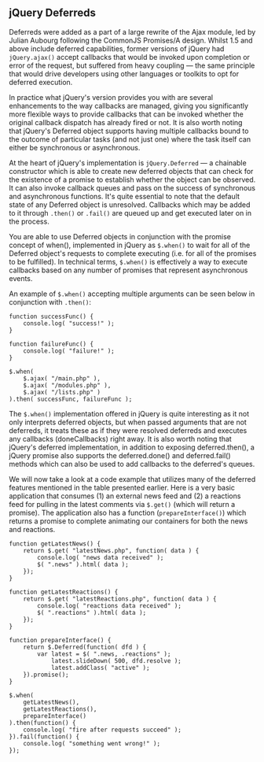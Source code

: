 <script>{
	"title": "jQuery Deferreds",
	"level": "advanced",
	"source": "http://msdn.microsoft.com/en-us/magazine/gg723713.aspx",
	"attribution": [
		"Julian Aubourg <j@ubourg.net>",
		"Addy Osmani <addyosmani@gmail.com>",
		"Andree Hansson <peolanha@gmail.com>"
	]
}</script>

## jQuery Deferreds

Deferreds were added as a part of a large rewrite of the Ajax module, led by Julian Aubourg following the CommonJS Promises/A design. Whilst 1.5 and above include deferred capabilities, former versions of jQuery had `jQuery.ajax()` accept callbacks that would be invoked upon completion or error of the request, but suffered from heavy coupling — the same principle that would drive developers using other languages or toolkits to opt for deferred execution.

In practice what jQuery's version provides you with are several enhancements to the way callbacks are managed, giving you significantly more flexible ways to provide callbacks that can be invoked whether the original callback dispatch has already fired or not. It is also worth noting that jQuery's Deferred object supports having multiple callbacks bound to the outcome of particular tasks (and not just one) where the task itself can either be synchronous or asynchronous.

At the heart of jQuery's implementation is `jQuery.Deferred` — a chainable constructor which is able to create new deferred objects that can check for the existence of a promise to establish whether the object can be observed. It can also invoke callback queues and pass on the success of synchronous and asynchronous functions. It's quite essential to note that the default state of any Deferred object is unresolved. Callbacks which may be added to it through `.then()` or `.fail()` are queued up and get executed later on in the process.

You are able to use Deferred objects in conjunction with the promise concept of when(), implemented in jQuery as `$.when()` to wait for all of the Deferred object's requests to complete executing (i.e. for all of the promises to be fulfilled). In technical terms, `$.when()` is effectively a way to execute callbacks based on any number of promises that represent asynchronous events.

An example of `$.when()` accepting multiple arguments can be seen below in conjunction with `.then()`:

```
function successFunc() {
	console.log( "success!" );
}

function failureFunc() {
	console.log( "failure!" );
}

$.when(
	$.ajax( "/main.php" ),
	$.ajax( "/modules.php" ),
	$.ajax( "/lists.php" )
).then( successFunc, failureFunc );
```

The `$.when()` implementation offered in jQuery is quite interesting as it not only interprets deferred objects, but when passed arguments that are not deferreds, it treats these as if they were resolved deferreds and executes any callbacks (doneCallbacks) right away. It is also worth noting that jQuery's deferred implementation, in addition to exposing deferred.then(), a jQuery promise also supports the deferred.done() and deferred.fail() methods which can also be used to add callbacks to the deferred's queues.

We will now take a look at a code example that utilizes many of the deferred features mentioned in the table presented earlier. Here is a very basic application that consumes (1) an external news feed and (2) a reactions feed for pulling in the latest comments via `$.get()` (which will return a promise). The application also has a function (`prepareInterface()`) which returns a promise to complete animating our containers for both the news and reactions.

```
function getLatestNews() {
	return $.get( "latestNews.php", function( data ) {
		console.log( "news data received" );
		$( ".news" ).html( data );
	});
}

function getLatestReactions() {
	return $.get( "latestReactions.php", function( data ) {
		console.log( "reactions data received" );
		$( ".reactions" ).html( data );
	});
}

function prepareInterface() {
	return $.Deferred(function( dfd ) {
		var latest = $( ".news, .reactions" );
			latest.slideDown( 500, dfd.resolve );
			latest.addClass( "active" );
	}).promise();
}

$.when(
	getLatestNews(),
	getLatestReactions(),
	prepareInterface()
).then(function() {
	console.log( "fire after requests succeed" );
}).fail(function() {
	console.log( "something went wrong!" );
});
```
